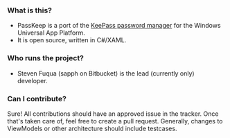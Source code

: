 ### What is this? ###

* PassKeep is a port of the [KeePass password manager](http://keepass.info/) for the Windows Universal App Platform.
* It is open source, written in C#/XAML.

### Who runs the project? ###

* Steven Fuqua (sapph on Bitbucket) is the lead (currently only) developer.

### Can I contribute? ###

Sure! All contributions should have an approved issue in the tracker. Once that's taken care of, feel free to create a pull request.
Generally, changes to ViewModels or other architecture should include testcases.